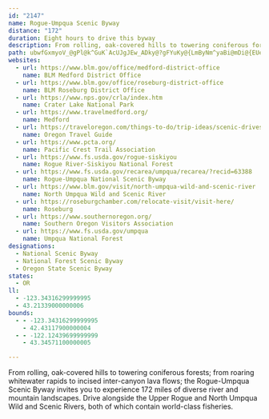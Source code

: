 ```yaml
---
id: "2147"
name: Rogue-Umpqua Scenic Byway
distance: "172"
duration: Eight hours to drive this byway
description: From rolling, oak-covered hills to towering coniferous forests; from roaring whitewater rapids to incised inter-canyon lava flows; the Rogue-Umpqua Scenic Byway invites you to experience 172 miles of diverse river and mountain landscapes. Drive alongside the Upper Rogue and North Umpqua Wild and Scenic Rivers, both of which contain world-class fisheries.
path: ubwfGxmyoV_@gPl@k^GuK`AcUJgJEw_ADky@?gFYuKy@{LmByNm^yaBi@mDi@{EUeFCuDH_E^oFb@eDhAuFtLc]lGiP|Ycx@vCaJ`AaGXyBVaH?qBSsE}@gIyGyc@_AoDs@eB}AmCoBwB}@m@gj@s\cWaPyUiMqE_Cw_@mQiv@{^eL_FwkAsd@aEsBiGaEmGyF}BmCuaAumA_t@g~@gY{]mFgGsFsFuGyFq}@or@mDkDoEiG}@aB{AwDwBuGiBoJs@kI[{IYmsBI{nASim@L_ONmEZiDv@{DhBgG`KsUhW{m@f@{CDeCOsB_@aCs@wCcHs[cCyI_]y`AcCyHqNka@qFyPsDyJgE}JyBiEsj@ez@kGmL}@uAu@_A}BsBmK_GmCsBy@{@eA_B_@s@s@_Co@eEIiC?kANyDfFg]x@wGh@wHVqK?iMk@ol@UyH}AaR_Og_Au@sDc@aAu@cAcAo@mBk@iDk@cC{@mBuAsIqHeJaG_AiA_BiD]yBE_AEwCn@mZX{HPmBRy@Tw@|@gB^c@xAgA|@[nAWbXm@lAWxAeAfFiHbBmC~@_Cn@yCNuAJ_CByBUsIJqBh@}Cd@qAfByCzJcNn@gAn@_BdAsEVeCPmFRqBb@iBnAmBb@e@pBqAv@{@j@q@p@kBP{ABgD]sGy@mIKyCHmCTgAvXgq@|BgEt@{@~@k@~@KxLArAKx@Qp@Yf@k@`@{@`CkJhBiGx@mBlSw^rHiKbAkBh@gAvKkZvAkF^gBT{C@yFkBcXCkDT}CfCyMnAuEfCsGzImP~CiId@gBLeAXyF]qROaE[eE_AqFY}BCeCN_JSqGa@kEeIyn@iGii@_@_FDgDNaClGq\hEwSRwABgDGkA_@{CiBaMeA{Qy@eSi@kGS_AuAgCSsA}AuHo@yG[{HUmBs@yBgAeBqLuLo@aAo@qAiAeEmDyXKqCPoLO{AYsAe@cAyDaFw@sAYy@Oy@GqBYqRIy@s@sBUYmGsCyM{IyEuFqBsCo@sBY}BAaBNsOEwLgAu\?iCl@qFNoCOsBo@sC_@q@i@m@aCmBeCmCmDcCmDa@y@YsCkBu@u@i@eAsA{Fm@aLa@eCwEcQmBaPoCoIc@mB_@eCU{EFgEvA{Mh@sGHaBCo@UmAO_@mA{@oPsD_B}@o@s@sAaDOgBDkDbAiKlEoXHaA?sDYmBSi@wBaCmNgLoM{IgDoD{BeDwBgFyA_F_AsFi@mFiAoPw@}DeAeEuAqCm@}@oAq@mF{BoAeAy@eBs@gD_@_DOeDHyDZqErAwMXiREaBi@_ESo@yAmBgFsDyEyCgDeDyBoCwEiF_B}BiA_Do@wBcAoF{Cq[EaGVmDTsATeA|AgElHsLdBsDf@yAx@gIDeAEiAi@qBm@{@o@i@cHuDaDsAyBkBoAmB_AgC}AeGY{BEqBBaBxAgDj@aApJeHjJ_Gx@gANe@L{@Cy@SyAsAsE{CuIc@sCE}CJuALkA~@_EnAaEh@gAj@eAfAqAnAiAjHsCjBqApAqAx@iAn@yAt@sB|@}C`@{BRmBRsFNoKPyCNmAXkAf@yArDcIxAWJKpFcM^yAr@eBnB{C|BmCnDkClAqAxBiDl@kA`AsDv@uFj@yG\sAzB_Gl@aAbAkAxA{@hCkAxAgAfCyDn@w@t@g@^QvAOrB@~AMjJ_D`HkC~A_AfE}DvGgI~DaGl@}BbAmGbIqUlA{Cz@gB~@qAbA_AlAs@rAe@~@Mj@D|E`Av@Dh@Et@Y|@q@nEiE|@kAbIoO|@kCn@mAvBaC`@w@n@iBv@eFjB}PvAaIlAgEjBeFlB_EvEgHn@{BDgAD{Ir@_L\_Cn@oBrAeDTgBDeA_@uK?wEj@cIhAuMjCyMx@wG`@qBFiCCqC}@o[E{CHaBx@aD~AcE|FwK|@yCTgCr@mMj@aC`@}BP}Cu@sO?{BX_FrCwMxBaJRo@^cCMiCQgAmAuEwA_Dw@m@aEeAy@k@i@u@o@}BYaCOkDx@k^NmB\sAnAuC~@kA|AwAlXoJzBuB|@wBl@{Ch@wAtAuBNk@J_ABm@_@kByCmEYu@Ee@CeAHaAn@sDd@_AxAeAzDy@p@Sf@]t@gA\sADkAs@qQUeKSmCo@yCcDeIOy@IkAC}CRoC|@aInA_I@uA[aKc@yGBmBx@yIEaCYuAi@qA}EsGiA{BY_AiA_F_@oEUyHaAkFqAwCaDwE_BaE_@sBcBiOu@cCwB{EuAaCy@mCq@kD_@oEEgAHqBn@_Fl@_Ch@uAtAmBfEeDrAgBn@gAdAqCx@uDTeFQeEYgCi@oBcEgJSq@e@eCSiG[eEYaAgA}BqA{AwAs@kH_GoCgDmC_FsBwEeB_DwByCwIyJyEiG}BmDcAmAoAoCcB}EYiA_@iDKgGJmJeAiJ?w@JaHn@cMBkEE_Ai@{CsByIo@aDImAEaKY{NNaBTw@h@gAn@e@bE{Al@q@tD{GVm@N}@SmDLuFJ_A`HaL~@qCl@aDnAaF~AkF~CoFrCgDpBsDbByGtAoKpG}\hAmJxCoOxAuD|@yA~BmDvA{AnBwAdMmGnN{IvIkExA{@`GmFxAaB~BcEfBmF`AaBzCaCpJ{NbD_GvHyUlBqHzByShAyE|BaDrB_CdLsFx@Y~FSdGFrCG`Mm@xDeA`DiBnAoB|@aDZiCR{B@sCqAwSImCNeG^yB|AiGVqBPiFC_CTeB`DoLx@mF^aO^wJXsSIgI_@gK?oBTmB|@sDn@yAjAcBfTeStA{AfCcFvJg^zEiPtDsP|DwNfEgNbDsIjHkUrAyD~@uENkBHsDCuCSyDBaAJoCVsAd@gBl@{Ad@w@pGcJh@wAd@iCd@kB\eAd@s@j@w@zEmExBiC~AsEv@sEx@uLZmIUkD}@oFIyABgBNwALuESgBm@yCkAgEiBqI}@}COsNm@uHEgFQsBcDoM]iBKgBh@{H@aBOcBi@uC}Kca@mDkLmAkCuAyBuFaH{AuCsAsE}Fsg@o@aIWsHBsD^mDl@aExBeKXwQNaE~@{HdD{PvB{IrA_FvEuNtA{Fl@gFJqDEuGoBwr@NuNhAi[TiNoA}R{IyhAsBgUcAuPYiH?kHh@wHt@yEpD}Q|@mG`@eEN_FBoI}@wTq@cWDoGPkEPaD~AyMTiEByDIyBYgBm@gC{@_Cs@mAyCkD{E{DyFkGmDmHyDuLmCqTeN_dAu@yEaA{I_@uFyDowBeAaaBJmD\cDj@iC~Jg^hGwQhDsJ`AwBt@s@`p@ac@rAkAnBgDvBmExBsDhUkUjGyGdAyAhPcXbBmAjMaF|Be@lF_@~aA{Fb_@eCnFgB~Cs@fXmErDy@vBo@hGaE|BgArAa@t@K~NQvKm@xKsA|K}BjXgIhGaBlCYrDMlSlA`FPdGd@dD@pBGjy@mIbXeDhO{ArEm@hBk@vB}@`QwJ`EkBtCs@pBWlCBdBRbBVfCx@hE`CjJ`HdDtBbC|@`Dx@hC`@fCR|DBtCYbu@sKvDSpO_@jFAnCRrAXdA`@lCvAvA`AnUvUvGdHy@`COfAO~ABvAtFfc@fAdHnCbLn[zmAxQtq@hD`Jdp@`sAjNbX~aArpBlJvQvDlIjAnDr@~EpC`n@JdHBp~BPrIfEr|@RzIDl~EIlqBBfd@H~C`@xDn@~CvAtD~AdCbTlYrlAnbBzCfDnCrBlgArq@~FfDjDtAxHfCpSpHhCX`HeAtB@vAh@nAhAr@nAxBbHxAxDzAxCfAtAbCbBhBl@rBRbCGvFy@bBRnA~@nMzPzAhAv@\tBFhAErAP|@XxB~A~ArDb@~C^vX@bFL~DTlAb@jAn@dAbBtA~CVjKDxKyAjAElADt@XfAz@~@hAxA~@fGz@~Ad@~Az@rAhAbAbAh@bArGzLlBxBbCrApYtLlFlCxkBts@zK`F~AXfAp@fKrEtMbF^RxBrCb@nAdAzA`CvA~@t@t@v@r@`Bd@jBRrB@zBQvC?tAHzAn@dC~@xAfKbNb@\rAl@nAHhAUtB_A`CyArE{Bx@M~@C~@Jl@RlCdBhAd@bBVnS]fn@m@pC@dBVpCt@~BhA~c@dWhhAtp@pEjDzRhTnQjS|C~BrB`A`VxFnAf@nBlC|BnAx@RrGLdI`BbBT`HbBpIvCxAr@`MhNXp@XnBd@~@|@dAdAl@lIdDjGfBbBv@rEnCvCrEhApA~j@dd@h@r@`DzFtBdG^zAfArGb@`A~@jB^`@xCbC|HlDlB`BzHzEdCvAjErB`J`GlWhOnOfIrIzF`EdBv`@vUdIfElE|@d]`C~@P~SbFzWpHhCh@t^dKfFlBlGbF``@|_@hb@h`@lA|@xEvCxAl@nSxFpv@dSfLpCr@ZpHtAdAFfG@vSy@zS_BzMuBxbAwQheAyS`Hs@tNMfGd@`NrCnBp@l_B|s@jJ`DzCj@xIz@|Or@|KH|T`@bPJhDLvGdBvD~Bf[f_@~fEliFxA`C`BzDbAxDt@tDn@~ErU`sDRpBXzAhB~F~E`N~KvXnPpb@dBtFhAxGHxAEhKBrCJxAh@lCbAdDn@fAbBdB|BfAvIdAr@R~@l@d@r@Xv@ZzA\pDd@rHv@~VJ`A^vA\v@`BnBtLbMlBnAlAFdAEbFs@fE_@|GEjWgAlEIhBTp@Rl@XxBjBhAtB~@lCjIzYxB|GvCjG~@zAhQnUfDdElHjIpLjOvKnMpAtBnAvCj@hB|@`EZjCl@rIhBta@XdEt@~Fb@rAjI~SpL|Xh@dAr@p@rBjAjAThN|@xB`@x@^lB`BdAbBh@bA|@hDd@|Fb@tTDtJIfBmE|_@sB|Ok@pGCfBHdDxBpPb@rFFpBAzCcAxW?pBDrAr@lDh@~AnN|TfHrKlMvSvA`DZpAh@fDR~BHhC?vAS~Cs@nEyHz[aJd]g@lEKbFBjA^xBnBrDd@pA`B`HNfADr@MpCe@pEe@pBqC`KY~CHrCfA|KZpIh@bCvBdFjClLbCvF\~B?dBOxASv@gGrPmEjOu@hBiCjE]x@a@lBGx@L~BxB`KDfAE~@Ix@UdAy@xA{E`G{@xAcDnJYxAMxABxJNlCb@hBh@bA~AtA|@jA~AxERzA?tJCxBI|AeAfIm@zCc@dBuC`FoAlCSlAIdCXxB^pArB`Ex@~BlBvKnFpXjDrM^tB~A~M~AjPfBrQJ|BBbEiA|QD`Db@~Br@lBxAlBxD`DrEjD~@d@bCr@|FxCpBlBt@fArAbD`GtOrG|IlA`CNr@Z|Bh@`N?nBU~DmAzIEpAB`ChAtJzBpg@\lCXx@d@z@~ArBfA|@d@L|AJ~CEdH_AfIg@dNeBpIk@vK{AtQYzIsAfB@nBGbFsAvA?nUlEdLzAxc@nPrE~ArDdAjKn@bD^|Cv@`W`OvH`EtDzAnH|BpKtD`MzD^Bl@CdB_@zDuAnAS`H?tBYrQ{FfDw@rEe@`HDp`A?`RErCS|Cq@`W{Gl|@}T|IqBvCStj@yAbKMtF@h[bAvR~CxHxBfDxAvDzBbIfDpD~@rF^|Xl@hKJbEQnF{@v@FTJ\j@J~cBK|UaAnOwGxh@u@zHSfE?dDLfDZxD^xB`C`JlE|NlDzKtyCb_Kde@x|A~BlKb@rCd@tELpC?tD?|a@TnDXjCbAfFbB`Fp@rA`Xn^jHnKbh@tr@hBfEr@xCTtA^lICdmDVtNd@~Jd@`EvA`Gz@rBfB`DxCpDbClBtMnIpHlEhE~C`GlF`KtM|F|K`ErLhFzQzHbWfCfJdEbQ\~@rDzIrHfLRf@NfAB~@OfNDl@Hr@|DtOVx@l@~@pLxHhCrAlBxBNZzEvEnFtCnI~B|GlDjK~ApFhBnDv@rDLlAKhBa@rHaCzZuKdADnF`Bp@^\`@Xv@NfAYxEqBvR`@RrDp@
websites:
  - url: https://www.blm.gov/office/medford-district-office
    name: BLM Medford District Office
  - url: https://www.blm.gov/office/roseburg-district-office
    name: BLM Roseburg District Office
  - url: https://www.nps.gov/crla/index.htm
    name: Crater Lake National Park
  - url: https://www.travelmedford.org/
    name: Medford
  - url: https://traveloregon.com/things-to-do/trip-ideas/scenic-drives/rogue-umpqua-scenic-byway/
    name: Oregon Travel Guide
  - url: https://www.pcta.org/
    name: Pacific Crest Trail Association
  - url: https://www.fs.usda.gov/rogue-siskiyou
    name: Rogue River-Siskiyou National Forest
  - url: https://www.fs.usda.gov/recarea/umpqua/recarea/?recid=63388
    name: Rogue-Umpqua National Scenic Byway
  - url: https://www.blm.gov/visit/north-umpqua-wild-and-scenic-river
    name: North Umpqua Wild and Scenic River
  - url: https://roseburgchamber.com/relocate-visit/visit-here/
    name: Roseburg
  - url: https://www.southernoregon.org/
    name: Southern Oregon Visitors Association
  - url: https://www.fs.usda.gov/umpqua
    name: Umpqua National Forest
designations:
  - National Scenic Byway
  - National Forest Scenic Byway
  - Oregon State Scenic Byway
states:
  - OR
ll:
  - -123.34316299999995
  - 43.21339000000006
bounds:
  - - -123.34316299999995
    - 42.43117900000004
  - - -122.12439699999999
    - 43.34571100000005

---
```


From rolling, oak-covered hills to towering coniferous forests; from roaring whitewater rapids to incised inter-canyon lava flows; the Rogue-Umpqua Scenic Byway invites you to experience 172 miles of diverse river and mountain landscapes. Drive alongside the Upper Rogue and North Umpqua Wild and Scenic Rivers, both of which contain world-class fisheries.
